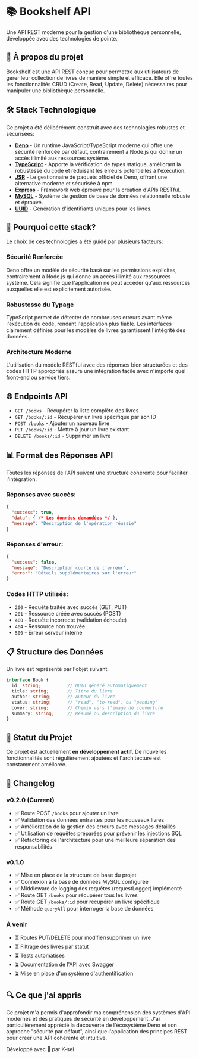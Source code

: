 # 📚 Bookshelf API

Une API REST moderne pour la gestion d'une bibliothèque personnelle, développée avec des technologies de pointe.

## 🌟 À propos du projet

Bookshelf est une API REST conçue pour permettre aux utilisateurs de gérer leur collection de livres de manière simple et efficace. Elle offre toutes les fonctionnalités CRUD (Create, Read, Update, Delete) nécessaires pour manipuler une bibliothèque personnelle.

## 🛠️ Stack Technologique

Ce projet a été délibérément construit avec des technologies robustes et sécurisées:

- **[Deno](https://deno.land/)** - Un runtime JavaScript/TypeScript moderne qui offre une sécurité renforcée par défaut, contrairement à Node.js qui donne un accès illimité aux ressources système.
- **[TypeScript](https://www.typescriptlang.org/)** - Apporte la vérification de types statique, améliorant la robustesse du code et réduisant les erreurs potentielles à l'exécution.
- **[JSR](https://jsr.io/)** - Le gestionnaire de paquets officiel de Deno, offrant une alternative moderne et sécurisée à npm.
- **[Express](https://expressjs.com/)** - Framework web éprouvé pour la création d'APIs RESTful.
- **[MySQL](https://www.mysql.com/)** - Système de gestion de base de données relationnelle robuste et éprouvé.
- **[UUID](https://github.com/uuidjs/uuid)** - Génération d'identifiants uniques pour les livres.

## 🔐 Pourquoi cette stack?

Le choix de ces technologies a été guidé par plusieurs facteurs:

### Sécurité Renforcée
Deno offre un modèle de sécurité basé sur les permissions explicites, contrairement à Node.js qui donne un accès illimité aux ressources système. Cela signifie que l'application ne peut accéder qu'aux ressources auxquelles elle est explicitement autorisée.

### Robustesse du Typage
TypeScript permet de détecter de nombreuses erreurs avant même l'exécution du code, rendant l'application plus fiable. Les interfaces clairement définies pour les modèles de livres garantissent l'intégrité des données.

### Architecture Moderne
L'utilisation du modèle RESTful avec des réponses bien structurées et des codes HTTP appropriés assure une intégration facile avec n'importe quel front-end ou service tiers.

## 🌐 Endpoints API

- `GET /books` - Récupérer la liste complète des livres
- `GET /books/:id` - Récupérer un livre spécifique par son ID
- `POST /books` - Ajouter un nouveau livre
- `PUT /books/:id` - Mettre à jour un livre existant
- `DELETE /books/:id` - Supprimer un livre

## 📊 Format des Réponses API

Toutes les réponses de l'API suivent une structure cohérente pour faciliter l'intégration:

### Réponses avec succès:

```json
{
  "success": true,
  "data": { /* Les données demandées */ },
  "message": "Description de l'opération réussie"
}
```

### Réponses d'erreur:

```json
{
  "success": false,
  "message": "Description courte de l'erreur",
  "error": "Détails supplémentaires sur l'erreur"
}
```

### Codes HTTP utilisés:

- `200` - Requête traitée avec succès (GET, PUT)
- `201` - Ressource créée avec succès (POST)
- `400` - Requête incorrecte (validation échouée)
- `404` - Ressource non trouvée
- `500` - Erreur serveur interne

## 📋 Structure des Données

Un livre est représenté par l'objet suivant:

```typescript
interface Book {
  id: string;          // UUID généré automatiquement
  title: string;       // Titre du livre
  author: string;      // Auteur du livre
  status: string;      // "read", "to-read", ou "pending"
  cover: string;       // Chemin vers l'image de couverture
  summary: string;     // Résumé ou description du livre
}
```

## 🚧 Statut du Projet
Ce projet est actuellement **en développement actif**. De nouvelles fonctionnalités sont régulièrement ajoutées et l'architecture est constamment améliorée.

## 📝 Changelog

### v0.2.0 (Current)
- ✅ Route POST `/books` pour ajouter un livre
- ✅ Validation des données entrantes pour les nouveaux livres
- ✅ Amélioration de la gestion des erreurs avec messages détaillés
- ✅ Utilisation de requêtes préparées pour prévenir les injections SQL
- ✅ Refactoring de l'architecture pour une meilleure séparation des responsabilités

### v0.1.0
- ✅ Mise en place de la structure de base du projet
- ✅ Connexion à la base de données MySQL configurée
- ✅ Middleware de logging des requêtes (requestLogger) implémenté
- ✅ Route GET `/books` pour récupérer tous les livres
- ✅ Route GET `/books/:id` pour récupérer un livre spécifique
- ✅ Méthode `queryAll` pour interroger la base de données

### À venir
- ⏳ Routes PUT/DELETE pour modifier/supprimer un livre
- ⏳ Filtrage des livres par statut
- ⏳ Tests automatisés
- ⏳ Documentation de l'API avec Swagger
- ⏳ Mise en place d'un système d'authentification

## 🔍 Ce que j'ai appris

Ce projet m'a permis d'approfondir ma compréhension des systèmes d'API modernes et des pratiques de sécurité en développement. J'ai particulièrement apprécié la découverte de l'écosystème Deno et son approche "sécurité par défaut", ainsi que l'application des principes REST pour créer une API cohérente et intuitive.

Développé avec 💙 par K-sel